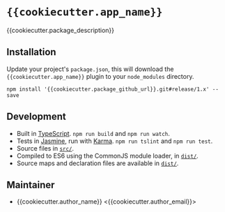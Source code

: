 # `{{cookiecutter.app_name}}`

{{cookiecutter.package_description}}

## Installation

Update your project's `package.json`, this will download the `{{cookiecutter.app_name}}` plugin
to your `node_modules` directory.

```
npm install '{{cookiecutter.package_github_url}}.git#release/1.x' --save
```

## Development

- Built in [TypeScript](http://www.typescriptlang.org/). `npm run build` and `npm run watch`.
- Tests in [Jasmine](https://jasmine.github.io/), run with [Karma](https://karma-runner.github.io/). `npm run tslint` and `npm run test`.
- Source files in [`src/`](src/).
- Compiled to ES6 using the CommonJS module loader, in [`dist/`](dist/).
- Source maps and declaration files are available in [`dist/`](dist/).


## Maintainer

- {{cookiecutter.author_name}} <{{cookiecutter.author_email}}>
